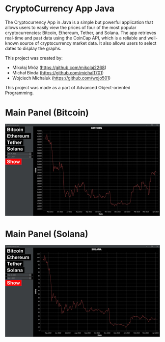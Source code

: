 # CryptoCurrency App Java

  

The Cryptocurrency App in Java is a simple but powerful application that allows users to easily view the prices of four of the most popular cryptocurrencies: Bitcoin, Ethereum, Tether, and Solana. The app retrieves real-time and past data using the CoinCap API, which is a reliable and well-known source of cryptocurrency market data. It also allows users to select dates to display the graphs.

This project was created by:

-   Mikołaj Mróz (https://github.com/mikolaj2268)
-   Michał Binda (https://github.com/michal1701)
-   Wojciech Michaluk (https://github.com/wojo501)

This project was made as a part of Advanced Object-oriented Programming.


  

# Main Panel (Bitcoin)
![](https://github.com/mikolaj2268/Cryptocurrencies-app-Java/blob/main/Visualizations/Screenshot%202023-04-04%20215011.jpg)

# Main Panel (Solana)
![](https://github.com/mikolaj2268/Cryptocurrencies-app-Java/blob/main/Visualizations/Screenshot%202023-04-04%20215052.jpg)
